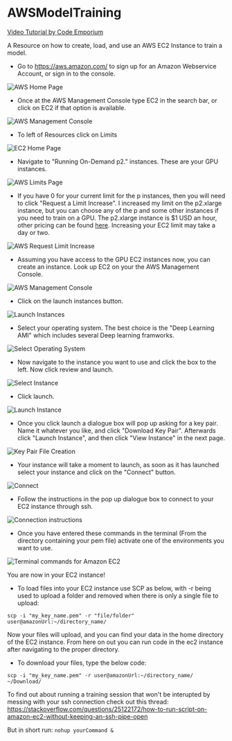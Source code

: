 # AWSModelTraining
[Video Tutorial by Code Emporium](https://www.youtube.com/watch?v=pK-LYoRwp-k)

A Resource on how to create, load, and use an AWS EC2 Instance to train a model. 

- Go to https://aws.amazon.com/ to sign up for an Amazon Webservice Account, or sign in to the console.


![AWS Home Page](images/image1.png)


- Once at the AWS Management Console type EC2 in the search bar, or click on EC2 if that option is available. 


![AWS Management Console](images/image2.png)


- To left of Resources click on Limits


![EC2 Home Page](images/image3.png)


- Navigate to "Running On-Demand p2." instances. These are your GPU instances.


![AWS Limits Page](images/image4.png)


- If you have 0 for your current limit for the p instances, then you will need to click "Request a Limit Increase". I increased my limit on the p2.xlarge instance, but you can choose any of the p and some other instances if you need to train on a GPU. The p2.xlarge instance is $1 USD an hour, other pricing can be found [here](https://aws.amazon.com/ec2/pricing/on-demand/). Increasing your EC2 limit may take a day or two. 


![AWS Request Limit Increase](images/image5.png)


- Assuming you have access to the GPU EC2 instances now, you can create an instance. Look up EC2 on your the AWS Management Console.


![AWS Management Console](images/image2.png)


- Click on the launch instances button. 


![Launch Instances](images/image6.png)


- Select your operating system. The best choice is the "Deep Learning AMI" which includes several Deep learning framworks. 


![Select Operating System](images/image7.png)


- Now navigate to the instance you want to use and click the box to the left. Now click review and launch.


![Select Instance](images/image8.png)


- Click launch. 


![Launch Instance](images/image9.png)


- Once you click launch a dialogue box will pop up asking for a key pair. Name it whatever you like, and click "Download Key Pair". Afterwards click "Launch Instance", and then click "View Instance" in the next page. 


![Key Pair File Creation](images/image10.png)


- Your instance will take a moment to launch, as soon as it has launched select your instance and click on the "Connect" button.


![Connect](images/image11.png)


- Follow the instructions in the pop up dialogue box to connect to your EC2 instance through ssh. 


![Connection instructions](images/image12.png)


- Once you have entered these commands in the terminal (From the directory containing your pem file) activate one of the environments you want to use. 

![Terminal commands for Amazon EC2](images/image13.png)

You are now in your EC2 instance! 

- To load files into your EC2 instance use SCP as below, with -r being used to upload a folder and removed when there is only a single file to upload: 


`scp -i "my_key_name.pem" -r "file/folder"  user@amazonUrl:~/directory_name/`


Now your files will upload, and you can find your data in the home directory of the EC2 instance. From here on out you can run code in the ec2 instance after navigating to the proper directory. 

- To download your files, type the below code: 


`scp -i "my_key_name.pem" -r user@amazonUrl:~/directory_name/ ~/Download/`


To find out about running a training session that won't be interupted by messing with your ssh connection check out this thread: https://stackoverflow.com/questions/25122172/how-to-run-script-on-amazon-ec2-without-keeping-an-ssh-pipe-open

But in short run: 
`nohup yourCommand &` 
